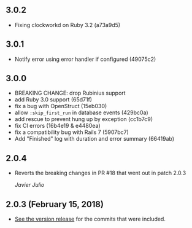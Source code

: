 ## 3.0.2 ##

* Fixing clockworkd on Ruby 3.2 (a73a9d5)

## 3.0.1 ##

* Notify error using error handler if configured (49075c2)

## 3.0.0 ##

* BREAKING CHANGE: drop Rubinius support
* add Ruby 3.0 support (65d71f)
* fix a bug with OpenStruct (15eb030)
* allow `:skip_first_run` in database events (429bc0a)
* add rescue to prevent hung up by exception (cc1b7c9)
* fix CI errors (16b4e19 & e4480ea)
* fix a compatibility bug with Rails 7 (5907bc7)
* Add "Finished" log with duration and error summary (66419ab)

## 2.0.4 ##

*   Reverts the breaking changes in PR #18 that went out in patch 2.0.3

    *Javier Julio*

## 2.0.3 (February 15, 2018) ##

*   [See the version release](https://github.com/Rykian/clockwork/releases) for the commits that were included.

